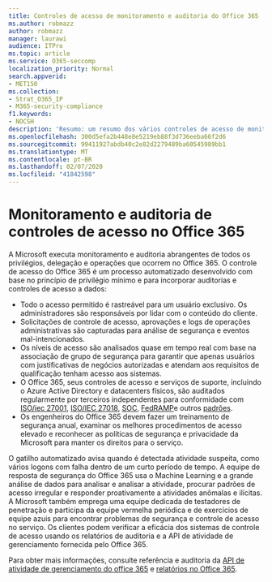 ```yaml
---
title: Controles de acesso de monitoramento e auditoria do Office 365
ms.author: robmazz
author: robmazz
manager: laurawi
audience: ITPro
ms.topic: article
ms.service: O365-seccomp
localization_priority: Normal
search.appverid:
- MET150
ms.collection:
- Strat_O365_IP
- M365-security-compliance
f1.keywords:
- NOCSH
description: 'Resumo: um resumo dos vários controles de acesso de monitoramento e auditoria disponíveis no Office 365.'
ms.openlocfilehash: 300d5efa2b448e8e5219eb88f3d736eeba66f2d6
ms.sourcegitcommit: 99411927abdb40c2e82d2279489ba60545989bb1
ms.translationtype: MT
ms.contentlocale: pt-BR
ms.lasthandoff: 02/07/2020
ms.locfileid: "41842598"
---
```

# <a name="monitoring-and-auditing-access-controls-in-office-365"></a>Monitoramento e auditoria de controles de acesso no Office 365

A Microsoft executa monitoramento e auditoria abrangentes de todos os privilégios, delegação e operações que ocorrem no Office 365. O controle de acesso do Office 365 é um processo automatizado desenvolvido com base no princípio de privilégio mínimo e para incorporar auditorias e controles de acesso a dados:

- Todo o acesso permitido é rastreável para um usuário exclusivo. Os administradores são responsáveis por lidar com o conteúdo do cliente.
- Solicitações de controle de acesso, aprovações e logs de operações administrativas são capturadas para análise de segurança e eventos mal-intencionados.
- Os níveis de acesso são analisados quase em tempo real com base na associação de grupo de segurança para garantir que apenas usuários com justificativas de negócios autorizadas e atendam aos requisitos de qualificação tenham acesso aos sistemas.
- O Office 365, seus controles de acesso e serviços de suporte, incluindo o Azure Active Directory e datacenters físicos, são auditados regularmente por terceiros independentes para conformidade com [ISO/iec 27001](https://www.microsoft.com/TrustCenter/Compliance/iso-iec-27001), [ISO/IEC 27018](https://www.microsoft.com/TrustCenter/Compliance/iso-iec-27018), [SOC](https://www.microsoft.com/TrustCenter/Compliance/SOC), [FedRAMP](https://www.microsoft.com/TrustCenter/Compliance/FedRAMP)e outros [padrões](https://www.microsoft.com/TrustCenter/Compliance?service=Office#Icons).
- Os engenheiros do Office 365 devem fazer um treinamento de segurança anual, examinar os melhores procedimentos de acesso elevado e reconhecer as políticas de segurança e privacidade da Microsoft para manter os direitos para o serviço.

O gatilho automatizado avisa quando é detectada atividade suspeita, como vários logons com falha dentro de um curto período de tempo. A equipe de resposta de segurança do Office 365 usa o Machine Learning e a grande análise de dados para analisar e analisar a atividade, procurar padrões de acesso irregular e responder proativamente a atividades anômalas e ilícitas. A Microsoft também emprega uma equipe dedicada de testadores de penetração e participa da equipe vermelha periódica e de exercícios de equipe azuis para encontrar problemas de segurança e controle de acesso no serviço. Os clientes podem verificar a eficácia dos sistemas de controle de acesso usando os relatórios de auditoria e a API de atividade de gerenciamento fornecida pelo Office 365.

Para obter mais informações, consulte referência e auditoria da [API de atividade de gerenciamento do office 365](https://msdn.microsoft.com/library/office/mt227394.aspx) e [relatórios no Office 365](office-365-auditing-and-reporting-overview.md).
